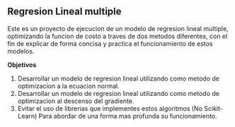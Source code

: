 ## Regresion Lineal multiple

Este es un proyecto de ejecucion de un modelo de regresion lineal multiple, optimizando la funcion de costo a traves de dos metodos diferentes,
con el fin de explicar de forma concisa y practica el funcionamiento de estos modelos.

**Objetivos**
1. Desarrollar un modelo de regresion lineal utilizando como metodo de optimizacion a la ecuacion normal.
2. Desarrollar un modelo de regresion lineal utilizando como metodo de optimizacion al descenso del gradiente.
3. Evitar el uso de librerias que implementes estos algoritmos (No Scikit-Learn) Para abordar de una forma mas profunda su funcionamiento.
